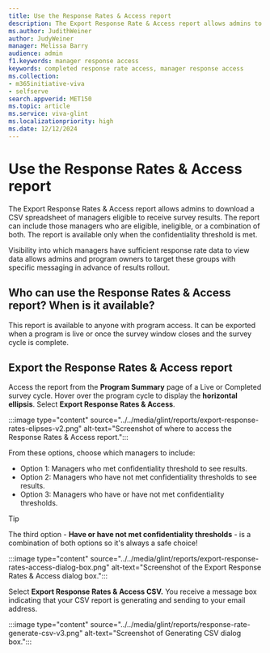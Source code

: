 ```yaml
---
title: Use the Response Rates & Access report
description: The Export Response Rate & Access report allows admins to download a spreadsheet of managers eligible to receive survey results during live or after survey cycles are completed.
ms.author: JudithWeiner
author: JudyWeiner
manager: Melissa Barry
audience: admin
f1.keywords: manager response access
keywords: completed response rate access, manager response access
ms.collection:  
- m365initiative-viva
- selfserve 
search.appverid: MET150 
ms.topic: article
ms.service: viva-glint
ms.localizationpriority: high
ms.date: 12/12/2024
---
```


# Use the Response Rates & Access report

The Export Response Rates & Access report allows admins to download a CSV spreadsheet of managers eligible to receive survey results. The report can include those managers who are eligible, ineligible, or a combination of both. The report is available only when the confidentiality threshold is met.

Visibility into which managers have sufficient response rate data to view data allows admins and program owners to target these groups with specific messaging in advance of results rollout.

## Who can use the Response Rates & Access report? When is it available?

This report is available to anyone with program access. It can be exported when a program is live or once the survey window closes and the survey cycle is complete. 

## Export the Response Rates & Access report

Access the report from the **Program Summary** page of a Live or Completed survey cycle. Hover over the program cycle to display the **horizontal ellipsis**. Select **Export Response Rates & Access**.

:::image type="content" source="../../media/glint/reports/export-response-rates-elipses-v2.png" alt-text="Screenshot of where to access the Response Rates & Access report.":::

From these options, choose which managers to include:
- Option 1: Managers who met confidentiality threshold to see results.
- Option 2: Managers who have not met confidentiality thresholds to see results.
- Option 3: Managers who have or have not met confidentiality thresholds.

>[!TIP]
>The third option - **Have or have not met confidentiality thresholds** - is a combination of both options so it's always a safe choice!

:::image type="content" source="../../media/glint/reports/export-response-rates-access-dialog-box.png" alt-text="Screenshot of the Export Response Rates & Access dialog box.":::

Select **Export Response Rates & Access CSV.** You receive a message box indicating that your CSV report is generating and sending to your email address.

:::image type="content" source="../../media/glint/reports/response-rate-generate-csv-v3.png" alt-text="Screenshot of Generating CSV dialog box.":::
